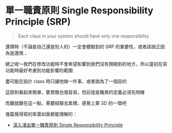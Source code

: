 單一職責原則 Single Responsibility Principle (SRP)
================================================

> Each class in your system should have only one responsibility


還債時（不論是自己還是別人的）一定會體驗到的 SRP 的重要性，或者該說正因為是還債...


總之呢～我們在修改功能時不會希望影響到我們沒有預期到的地方，所以當初在寫功能時最好考慮到功能影響的範圍

盡可能在設計 class 時只讓他做一件事，或者說為了一個目的

這原則看起來簡單，要貫徹也很容易，但前提是職責的定義必須先明確

而難就難在這一點，需要經驗去累積，感覺上算 SD 的一環吧



幾篇覺得寫的笨蛋如我都能理解的：

- [深入淺出單一職責原則 Single Responsibility Principle](https://www.jyt0532.com/2020/03/18/srp/)

